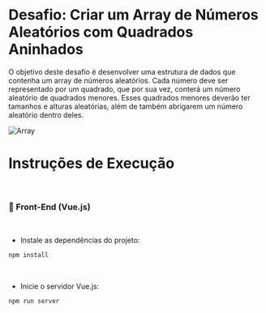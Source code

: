 ﻿# Desafio: Criar um Array de Números Aleatórios com Quadrados Aninhados


O objetivo deste desafio é desenvolver uma estrutura de dados que contenha um array de números aleatórios. Cada número deve ser representado por um quadrado, que por sua vez, conterá um número aleatório de quadrados menores. Esses quadrados menores deverão ter tamanhos e alturas aleatórias, além de também abrigarem um número aleatório dentro deles.


![Array](https://github.com/user-attachments/assets/ec11d24b-f14e-40d9-a0dc-a392ec75d5b2)


# Instruções de Execução

&nbsp;
&nbsp;

### 🚀 Front-End (Vue.js)

&nbsp;

* Instale as dependências do projeto:
```bash
npm install
```
&nbsp;

* Inicie o servidor Vue.js:
```bash
npm run server
```
&nbsp;

